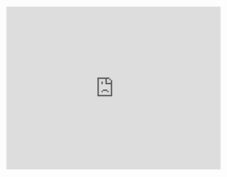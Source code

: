 

<div id="header" align="center">
  <iframe src="https://giphy.com/embed/f8K5lLvrUJiytfW3nZ" width="480" height="365" frameBorder="0" class="giphy-embed" allowFullScreen></iframe><p><a href="https://giphy.com/gifs/spinning-bean-ketnipz-f8K5lLvrUJiytfW3nZ"></a></p>
</div>

